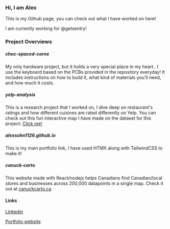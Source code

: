 ### Hi, I am Alex

This is my Github page, you can check out what I have worked on here!

I am currently working for @getsentry!

### Project Overviews

##### choc-spaced-corne

My only hardware project, but it holds a very special place in my heart.. I use the keyboard based on the PCBs provided in the repository everyday!
It includes instructions on how to build it, what kind of materials you'll need, and how much it costs.

##### yelp-analysis

This is a research project that I worked on, I dive deep on restaurant's ratings and how different cuisines are rated differently on Yelp.
You can check out this fun interactive map I have made on the dataset for this project: [Click me!](https://alexsohn1126.github.io/yelp-analysis/other/map/map.html)

##### alexsohn1126.github.io

This is my main portfolio link, I have used HTMX along with TailwindCSS to make it!

##### canuck-carto

This website made with React/nodejs helps Canadians find Canadian/local stores and businesses across 200,000 datapoints in a single map. Check it out at [canuckcarto.ca](https://canuckcarto.ca/) 

#### Links
[Linkedin](https://www.linkedin.com/in/moohaeng-sohn/)

[Portfolio website](https://alexsohn1126.github.io)

